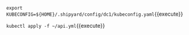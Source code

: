 

`export KUBECONFIG=${HOME}/.shipyard/config/dc1/kubeconfig.yaml`{{execute}}

`kubectl apply -f ~/api.yml`{{execute}}
